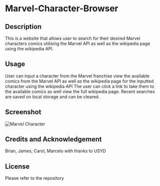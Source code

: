 # Marvel-Character-Browser
## Description
This is a website that allows user to search for their desired Marvel characters comics utilising the Marvel API as well as the wikipedia page using the wikipedia API.

## Usage
User can input a character from the Marvel franchise view the available comics from the Marvel API as well as the wikipedia page for the inputted character using the wikipedia API 
The user can click a link to take them to the available comics as well view the full wikipedia page. Recent searches are saved on local storage and can be cleared. 
## Screenshot
![Marvel Character](./assets/images/)
## Credits and Acknowledgement
Brian, James, Carol, Marcelo with thanks to USYD

## License
Please refer to the repository 

